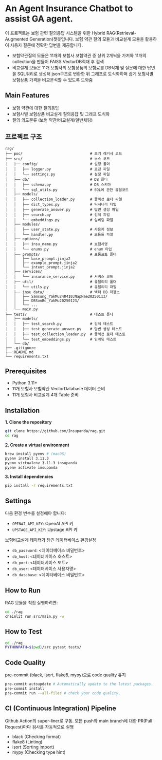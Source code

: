 # An Agent Insurance Chatbot to assist GA agent.

이 프로젝트는 보험 관련 질의응답 시스템을 위한 Hybrid RAG(Retrieval-Augmented Generation)챗봇입니다.
보험 약관 질의 모듈과 비교설계 모듈을 활용하여 사용자 질문에 정확한 답변을 제공합니다.
- 보험약관질의 모듈은 11개의 보험사 보험약관 중 상위 2개씩을 가져와 11개의 collection을 만들어 FAISS VectorDB적재 후 검색
- 비교설계 모듈은 11개 보험사의 보험상품의 보험료를 DB적재 및 질문에 대한 답변을 SQL쿼리로 생성해 json구조로 변환한 뒤 그래프로 도식화하며 쉽게 보험사별 보험상품 가격을 비교분석할 수 있도록 도와줌

## Main Features

- 보험 약관에 대한 질의응답
- 보험사별 보험상품 비교설계 질의응답 및 그래프 도식화
- 질의 의도분류 (보험 약관/비교설계/일반채팅)

## 프로젝트 구조

```
rag/
├── poc/                               # 초기 레거시 코드
├── src/                               # 소스 코드
│   ├── config/                        # 설정 폴더
│   │   ├── logger.py                  # 로깅 파일
│   │   └── settings.py                # 설정 파일
│   ├── db/                            # DB 폴더
│   │   ├── schema.py                  # DB 스키마
│   │   └── sql_utils.py               # SQL에 관한 유틸코드
│   ├── models/
│   │   ├── collection_loader.py       # 콜렉션 로더 파일
│   │   ├── dict_types.py              # 딕셔너리 타입
│   │   ├── generate_answer.py         # 답변 생성 파일
│   │   ├── search.py                  # 검색 파일
│   │   └── embeddings.py              # 임베딩 파일
│   ├── modules/
│   │   ├── user_state.py              # 사용자 정보
│   │   └── handler.py                 # 모듈들 파일
│   ├── options/
│   │   ├── insu_name.py               # 보험사명
│   │   └── enums.py                   # enum 타입
│   ├── prompts/                       # 프롬프트 폴더
│   │   ├── base_prompt.jinja2
│   │   ├── example_prompt.jinja2
│   │   └── intent_prompt.jinja2
│   ├── services/
│   │   └── insurance_service.py       # 서비스 코드
│   ├── util/                          # 유틸리티 폴더
│   │   └── utils.py                   # 유틸리티 파일
│   ├── insu_data/                     # 벡터 DB 저장소
│   │   ├── Samsung_YakMu2404103NapHae20250113/
│   │   ├── DBSonBo_YakMu20250123/
│   │   └── ...
│   └── main.py
├── tests/                             # 테스트 폴더
│   ├── models/
│   │   ├── test_search.py             # 검색 테스트
│   │   ├── test_generate_answer.py    # 답변 생성 테스트
│   │   ├── test_collection_loader.py  # 콜렉션 로더 테스트
│   │   └── test_embeddings.py         # 임베딩 테스트
│   └── db/
├── .gitignore
├── README.md
└── requirements.txt
```

## Prerequisites

- Python 3.11+
- 11개 보험사 보험약관 VectorDatabase 데이터 준비
- 11개 보험사 비교설계 4개 Table 준비

## Installation
**1. Clone the repository**
```bash
git clone https://github.com/Insupanda/rag.git
cd rag
```
**2. Create a virtual environment**
```bash
brew install pyenv # (macOS)
pyenv install 3.11.3
pyenv virtualenv 3.11.3 insupanda
pyenv activate insupanda
```
**3. Install dependencies**
```bash
pip install -r requirements.txt
```

## Settings
다음 환경 변수를 설정해야 합니다:
- `OPENAI_API_KEY`: OpenAI API 키
- `UPSTAGE_API_KEY`: Upstage API 키

보험비교설계 데이터가 담긴 데이터베이스 환경설정
- `db_password`: <데이터베이스 비밀번호>
- `db_host`: <데이터베이스 호스트>
- `db_port`: <데이터베이스 포트>
- `db_user`: <데이터베이스 사용자명>
- `db_database`: <데이터베이스 비밀번호>

## How to Run

RAG 모듈을 직접 실행하려면:

```bash
cd ./rag
chainlit run src/main.py -w
```

## How to Test
```bash
cd ./rag
PYTHONPATH=$(pwd)/src pytest tests/
```

## Code Quality
pre-commit (black, isort, flake8, mypy)으로 code quality 유지
```bash
pre-commit autoupdate # Automatically update to the latest packages.
pre-commit install
pre-commit run --all-files # check your code quality.
```
## CI (Continuous Integration) Pipeline
Github Action의 super-liner로 구동. 모든 push와 main branch에 대한 PR(Pull Request)마다 검사를 자동적으로 실행
- black (Checking format)
- flake8 (Linting)
- isort (Sorting import)
- mypy (Checking type hint)
